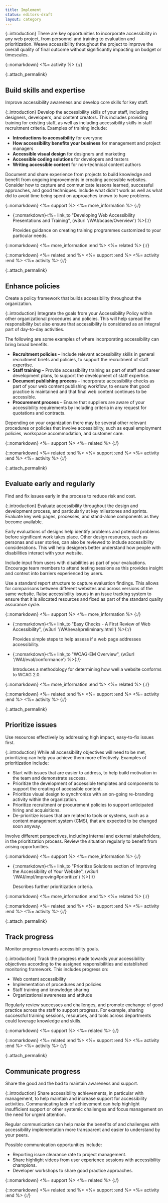 ```yaml
---
title: Implement
status: editors-draft
layout: category
---
```


{:.introduction}
There are key opportunities to incorporate accessibility in any web project, from personnel and training to evaluation and prioritization. Weave accessibility throughout the project to improve the overall quality of final outcome without significantly impacting on budget or timescales.

{::nomarkdown}
<%= activity %>
{:/}

{:.attach_permalink}
## Build skills and expertise

Improve accessibility awareness and develop core skills for key staff.

{:.introduction}
Develop the accessibility skills of your staff, including designers, developers, and content creators. This includes providing training for existing staff, as well as including accessibility skills in staff recruitment criteria. Examples of training include:

* **Introductions to accessibility** for everyone
* **How accessibility benefits your business** for management and project managers
* **Accessible visual design** for designers and marketing
* **Accessible coding solutions** for developers and testers
* **Writing accessible content** for non-technical content authors

Document and share experience from projects to build knowledge and benefit from ongoing improvements in creating accessible websites. Consider how to capture and communicate lessons learned, successful approaches, and good techniques. Include what didn't work as well as what did to avoid time being spent on approaches known to have problems.

{::nomarkdown}
<%= support %>
<%= more_information %>
{:/}

* {::nomarkdown}<%= link_to "Developing Web Accessibility Presentations and Training", (w3url '/WAI/bcase/Overview') %>{:/}

  Provides guidance on creating training programmes customized to your particular needs.

{::nomarkdown}
<%= more_information :end %>
<%= related %>
{:/}

{::nomarkdown}
<%= related :end %>
<%= support :end %>
<%= activity :end %>
<%= activity %>
{:/}

{:.attach_permalink}
## Enhance policies

Create a policy framework that builds accessibility throughout the organization.

{:.introduction}
Integrate the goals from your Accessibility Policy within other organizational procedures and policies. This will help spread the responsibility but also ensure that accessibility is considered as an integral part of day-to-day activities.

The following are some examples of where incorporating accessibility can bring broad benefits.

* **Recruitment policies** &ndash; Include relevant accessibility skills in general recruitment briefs and policies, to support the recruitment of staff expertise.
* **Staff training** &ndash; Provide accessibility training as part of staff and career development plans, to support the development of staff expertise.
* **Document publishing process** &ndash; Incorporate accessibility checks as part of your web content publishing workflow, to ensure that good practice is maintained and that final web content continues to be accessible.
* **Procurement process** &ndash; Ensure that suppliers are aware of your accessibility requirements by including criteria in any request for quotations and contracts.

Depending on your organization there may be several other relevant procedures or policies that involve accessibility, such as equal employment policies, workspace accommodation, and customer care.

{::nomarkdown}
<%= support %>
<%= related %>
{:/}

{::nomarkdown}
<%= related :end %>
<%= support :end %>
<%= activity :end %>
<%= activity %>
{:/}

{:.attach_permalink}
## Evaluate early and regularly

Find and fix issues early in the process to reduce risk and cost.

{:.introduction}
Evaluate accessibility throughout the design and development process, and particularly at key milestones and sprints. Evaluate key web pages, processes, and stand-alone components as they become available.

Early evaluations of designs help identify problems and potential problems before significant work takes place. Other design resources, such as personas and user stories, can also be reviewed to include accessibility considerations. This will help designers better understand how people with disabilities interact with your website. 

Include input from users with disabilities as part of your evaluations. Encourage team members to attend testing sessions as this provides insight and context into barriers experienced by users.

Use a standard report structure to capture evaluation findings. This allows for comparisons between different websites and across versions of the same website. Raise accessibility issues in an issue tracking system to ensure that it is allocated resources and fixed as part of the standard quality assurance cycle.

{::nomarkdown}
<%= support %>
<%= more_information %>
{:/}

* {::nomarkdown}<%= link_to "Easy Checks - A First Review of Web Accessibility", (w3url '/WAI/eval/preliminary.html') %>{:/}

  Provides simple steps to help assess if a web page addresses accessibility.

* {::nomarkdown}<%= link_to "WCAG-EM Overview", (w3url '/WAI/eval/conformance') %>{:/}

  Introduces a methodology for determining how well a website conforms to WCAG 2.0.
  
{::nomarkdown}
<%= more_information :end %>
<%= related %>
{:/}

{::nomarkdown}
<%= related :end %>
<%= support :end %>
<%= activity :end %>
<%= activity %>
{:/}

{:.attach_permalink}
## Prioritize issues

Use resources effectively by addressing high impact, easy-to-fix issues first.

{:.introduction}
While all accessibility objectives will need to be met, prioritizing can help you achieve them more effectively. Examples of prioritization include:

* Start with issues that are easier to address, to help build motivation in the team and demonstrate success.
* Prioritize the development of accessible templates and components to support the creating of accessible content.
* Prioritize visual design to synchronize with an on-going re-branding activity within the organization.
* Prioritize recruitment or procurement policies to support anticipated hiring and acquisitions.
* De-prioritize issues that are related to tools or systems, such as a content management system (CMS), that are expected to be changed soon anyway.

Involve different perspectives, including internal and external stakeholders, in the prioritization process. Review the situation regularly to benefit from arising opportunities.

{::nomarkdown}
<%= support %>
<%= more_information %>
{:/}

* {::nomarkdown}<%= link_to "Prioritize Solutions section of Improving the Accessibility of Your Website", (w3url '/WAI/impl/improving#prioritize') %>{:/}

  Describes further prioritization criteria.

{::nomarkdown}
<%= more_information :end %>
<%= related %>
{:/}

{::nomarkdown}
<%= related :end %>
<%= support :end %>
<%= activity :end %>
<%= activity %>
{:/}

{:.attach_permalink}
## Track progress

Monitor progress towards accessibility goals.

{:.introduction}
Track the progress made towards your accessibility objectives according to the assigned responsibilities and established monitoring framework. This includes progress on:

* Web content accessibility
* Implementation of procedures and policies
* Staff training and knowledge sharing
* Organizational awareness and attitude

Regularly review successes and challenges, and promote exchange of good practice across the staff to support progress. For example, sharing successful training sessions, resources, and tools across departments could leverage knowledge and skills.

{::nomarkdown}
<%= support %>
<%= related %>
{:/}

{::nomarkdown}
<%= related :end %>
<%= support :end %>
<%= activity :end %>
<%= activity %>
{:/}

{:.attach_permalink}
## Communicate progress

Share the good and the bad to maintain awareness and support.

{:.introduction}
Share accessibility achievements, in particular with management, to help maintain and increase support for accessibility activities. Communicating lack of achievement can help highlight insufficient support or other systemic challenges and focus management on the need for urgent attention.

Regular communication can help make the benefits of and challenges with accessibility implementation more transparent and easier to understand by your peers.

Possible communication opportunities include:

* Reporting issue clearance rate to project management.
* Share highlight videos from user experience sessions with accessibility champions.
* Developer workshops to share good practice approaches.

{::nomarkdown}
<%= support %>
<%= related %>
{:/}

{::nomarkdown}
<%= related :end %>
<%= support :end %>
<%= activity :end %>
{:/}